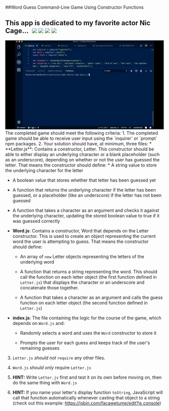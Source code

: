#&#35;Word Guess Command-Line Game Using Constructor Functions
## This app is dedicated to my favorite actor Nic Cage...&#160; <img src="https://img.icons8.com/color/48/000000/ghost.png">&nbsp;<img src="https://img.icons8.com/color/48/000000/motorcycle.png">&nbsp;<img src="https://img.icons8.com/color/48/000000/fire-element.png">&nbsp;<img src="https://img.icons8.com/color/48/000000/poison.png">
<img src="https://raw.githubusercontent.com/katbytes/Constructor-Game/master/assets/imgs/constructor-word-guess.gif" alt="demo">
The completed game should meet the following criteria:
1. The completed game should be able to receive user input using the `inquirer` or `prompt` npm packages.
2. Your solution should have, at minimum, three files:
* **Letter.js**: Contains a constructor, Letter. This constructor should be able to either display an underlying character or a blank placeholder (such as an underscore), depending on whether or not the user has guessed the letter. That means the constructor should define:
  * A string value to store the underlying character for the letter

  * A boolean value that stores whether that letter has been guessed yet

  * A function that returns the underlying character if the letter has been guessed, or a placeholder (like an underscore) if the letter has not been guessed

  * A function that takes a character as an argument and checks it against the underlying character, updating the stored boolean value to true if it was guessed correctly

* **Word.js**: Contains a constructor, Word that depends on the Letter constructor. This is used to create an object representing the current word the user is attempting to guess. That means the constructor should define:

  * An array of `new` Letter objects representing the letters of the underlying word

  * A function that returns a string representing the word. This should call the function on each letter object (the first function defined in `Letter.js`) that displays the character or an underscore and concatenate those together.

  * A function that takes a character as an argument and calls the guess function on each letter object (the second function defined in `Letter.js`)

* **index.js**: The file containing the logic for the course of the game, which depends on `Word.js` and:

  * Randomly selects a word and uses the `Word` constructor to store it

  * Prompts the user for each guess and keeps track of the user's remaining guesses

3. `Letter.js` *should not* `require` any other files.

4. `Word.js` *should only* require `Letter.js`

5. **HINT:** Write `Letter.js` first and test it on its own before moving on, then do the same thing with `Word.js`

6. **HINT:** If you name your letter's display function `toString`, JavaScript will call that function automatically whenever casting that object to a string (check out this example: <https://jsbin.com/facawetume/edit?js,console>)
